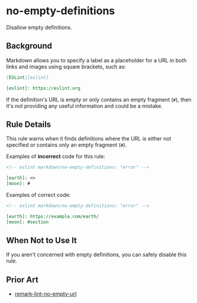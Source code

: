 # no-empty-definitions

Disallow empty definitions.

## Background

Markdown allows you to specify a label as a placeholder for a URL in both links and images using square brackets, such as:

```markdown
[ESLint][eslint]

[eslint]: https://eslint.org
```

If the definition's URL is empty or only contains an empty fragment (`#`), then it's not providing any useful information and could be a mistake.

## Rule Details

This rule warns when it finds definitions where the URL is either not specified or contains only an empty fragment (`#`).

Examples of **incorrect** code for this rule:

```markdown
<!-- eslint markdown/no-empty-definitions: "error" -->

[earth]: <>
[moon]: #
```

Examples of correct code:

```markdown
<!-- eslint markdown/no-empty-definitions: "error" -->

[earth]: https://example.com/earth/
[moon]: #section
```

## When Not to Use It

If you aren't concerned with empty definitions, you can safely disable this rule.

## Prior Art

* [remark-lint-no-empty-url](https://github.com/remarkjs/remark-lint/tree/main/packages/remark-lint-no-empty-url)